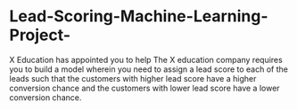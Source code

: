 # Lead-Scoring-Machine-Learning-Project-
X Education has appointed you to help The X education company requires you to build a model wherein you need to assign a lead score to each of the leads such that the customers with higher lead score have a higher conversion chance and the customers with lower lead score have a lower conversion chance. 
